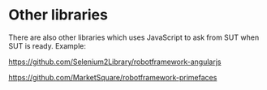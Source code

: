 # Other libraries 
There are also other libraries which uses JavaScript 
to ask from SUT when SUT is ready. Example:
 
https://github.com/Selenium2Library/robotframework-angularjs

https://github.com/MarketSquare/robotframework-primefaces